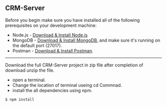 ## CRM-Server
Before you begin make sure you have installed all of the following prerequisites on your development machine:

* Node.js - [Download & Install Node.js](https://nodejs.org/en/download/) 
* MongoDB - [Download & Install MongoDB](http://www.mongodb.org/downloads), and make sure it's running on the default port (27017).
* Postman - [Download & Install Postman](https://www.getpostman.com/).

***************************************************************************
Download the full CRM-Server project in zip file after completion of download unzip the file.

* open a terminal.
* Change the location of terminal useing cd Commnad.
* install the all dependencies using npm.
```bash
$ npm install 
```


 
